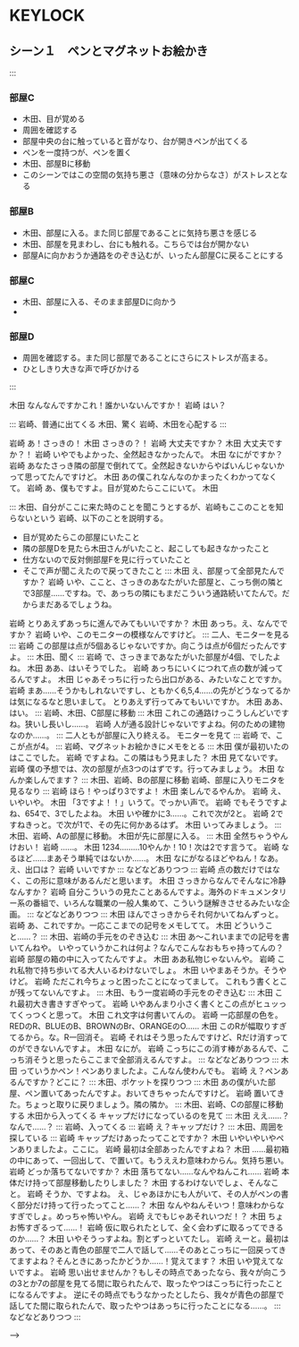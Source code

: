 # KEYLOCK


## シーン１　ペンとマグネットお絵かき
:::
### 部屋C
- 木田、目が覚める
- 周囲を確認する
- 部屋中央の台に触っていると音がなり、台が開きペンが出てくる
- ペンを一度持つが、ペンを置く
- 木田、部屋Bに移動
- このシーンではこの空間の気持ち悪さ（意味の分からなさ）がストレスとなる

### 部屋B
- 木田、部屋に入る。また同じ部屋であることに気持ち悪さを感じる
- 木田、部屋を見まわし、台にも触れる。こちらでは台が開かない
- 部屋Aに向かおうか通路をのぞき込むが、いったん部屋Cに戻ることにする

### 部屋C
  - 木田、部屋に入る、そのまま部屋Dに向かう
  - 

### 部屋D
  - 周囲を確認する。また同じ部屋であることにさらにストレスが高まる。
  - ひとしきり大きな声で呼びかける


:::

木田    なんなんですかこれ！誰かいないんですか！
岩崎    はい？

:::
岩崎、普通に出てくる
木田、驚く
岩崎、木田を心配する
:::

岩崎    あ！さっきの！
木田    さっきの？！
岩崎    大丈夫ですか？
木田    大丈夫ですか？！
岩崎    いやでもよかった、全然起きなかったんで。
木田    なにがですか？
岩崎    あなたさっき隣の部屋で倒れてて。全然起きないからやばいんじゃないかって思ってたんですけど。
木田    あの僕これなんなのかまったくわかってなくて。
岩崎    あ、僕もですよ。目が覚めたらここにいて。
木田    



:::
木田、自分がここに来た時のことを聞こうとするが、岩崎もここのことを知らないという
岩崎、以下のことを説明する。
- 目が覚めたらこの部屋にいたこと
- 隣の部屋Dを見たら木田さんがいたこと、起こしても起きなかったこと
- 仕方ないので反対側部屋Fを見に行っていたこと
- そこで声が聞こえたので戻ってきたこと
:::
木田    え、部屋って全部見たんですか？
岩崎    いや、ここと、さっきのあなたがいた部屋と、こっち側の隣とで3部屋……ですね。で、あっちの隣にもまだこういう通路続いてたんで。だからまだあるでしょうね。



岩崎    とりあえずあっちに進んでみてもいいですか？
木田    あっち。え、なんでですか？
岩崎    いや、このモニターの模様なんですけど。
:::
二人、モニターを見る
:::
岩崎    この部屋は点が5個あるじゃないですか。向こうは点が6個だったんですよ。
:::
木田、聞く
:::
岩崎    で、さっきまであなたがいた部屋が4個、でしたよね。
木田    ああ、はいそうでした。
岩崎    あっちにいくにつれて点の数が減ってるんですよ。
木田    じゃあそっちに行ったら出口がある、みたいなことですか。
岩崎    まあ……そうかもしれないですし、ともかく6,5,4……の先がどうなってるかは気になるなと思いまして。
    とりあえず行ってみてもいいですか。
木田    ああ、はい。
:::
岩崎、木田、C部屋に移動
:::
木田    これこの通路けっこうしんどいですね。狭いし長いし……。
岩崎    人が通る設計じゃないですよね。何のための建物なのか……。
:::
二人ともが部屋に入り終える。
モニターを見て
:::
岩崎    で、ここが点が4。
:::
岩崎、マグネットお絵かきにメモをとる
:::
木田    僕が最初いたのはここでした。
岩崎    ですよね。この隣はもう見ました？
木田    見てないです。
岩崎    僕の予想では、次の部屋が点3つのはずです。行ってみましょう。
木田    なんか楽しんでます？
:::
木田、岩崎、Bの部屋に移動
岩崎、部屋に入りモニタを見るなり
:::
岩崎    ほら！やっぱり3ですよ！
木田    楽しんでるやんか。
岩崎    え、いやいや。
木田    「3ですよ！！」いうて。でっかい声で。
岩崎    でもそうですよね、654で、3でしたよね。
木田    いや確かに3……。これで次が2と。
岩崎    2ですねきっと。で次が1で、その先に何かあるはず。
木田    いってみましょう。
:::
木田、岩崎、Aの部屋に移動。
木田が先に部屋に入る。
:::
木田    全然ちゃうやんけおい！
岩崎    ……。
木田    1234………10やんか！10！次は2です言うて。
岩崎    なるほど……まあそう単純ではないか……。
木田    なにがなるほどやねん！なあ。え、出口は？
岩崎    いいですか
:::
などなどありつつ
:::
岩崎    点の数だけではなく、この形に意味があるんだと思います。
木田    さっきからなんでそんなに冷静なんすか？
岩崎    自分こういうの見たことあるんですよ。海外のドキュメンタリー系の番組で、いろんな職業の一般人集めて、こういう謎解きさせるみたいな企画。
:::
などなどありつつ
:::
木田    ほんでさっきからそれ何かいてねんずっと。
岩崎    あ、これですか。一応ここまでの記号をメモしてて。
木田    どういうこと……？
:::
木田、岩崎の手元をのぞき込む
:::
木田    あ～これいままでの記号を書いてんねや。
    いやっていうかこれは何よ？なんでこんなおもちゃ持ってんの？
岩崎    部屋の箱の中に入ってたんですよ。
木田    ああ私物じゃないんや。
岩崎    これ私物で持ち歩いてる大人いるわけないでしょ。
木田    いやまあそうか。そうやけど。
岩崎    ただこれ今ちょっと困ったことになってまして。
    これもう書くとこが残ってないんですよ。
:::
木田、もう一度岩崎の手元をのぞき込む
:::
木田    これ最初大き書きすぎやって。
岩崎    いやあんまり小さく書くとこの点がヒュッってくっつくと思って。
木田    これ文字は何書いてんの。
岩崎    一応部屋の色を。REDのR、BLUEのB、BROWNのBr、ORANGEのO......
木田    このRが幅取りすぎてるから。な。R一回消そ。
岩崎    それはそう思ったんですけど、Rだけ消すってのができないんですよ。
木田    なにが。
岩崎    こっちにこの消す棒があるんで、こっち消そうと思ったらここまで全部消えるんですよ。
:::
などなどありつつ
:::
木田    っていうかペン！ペンありましたよ。こんなん使わんでも。
岩崎    え？ペンあるんですか？どこに？
:::
木田、ポケットを探りつつ
:::
木田    あの僕がいた部屋、ペン置いてあったんですよ。おいてきちゃったんですけど。
岩崎    置いてきた。ちょっと取りに戻りましょう。隣の隣か。
:::
木田、岩崎、Cの部屋に移動する
木田から入ってくる
キャップだけになっているのを見て
:::
木田    ええ……？なんで……？
:::
岩崎、入ってくる
:::
岩崎    え？キャップだけ？
:::
木田、周囲を探している
:::
岩崎    キャップだけあったってことですか？
木田    いやいやいやペンありましたよ。ここに。
岩崎    最初は全部あったんですよね？
木田    ……最初箱の中にあって、一回出して、で置いて。もうええわ意味わからん。気持ち悪い。
岩崎    どっか落ちてないですか？
木田    落ちてない……なんやねんこれ……
岩崎    本体だけ持って部屋移動したりしました？
木田    するわけないでしょ、そんなこと。
岩崎    そうか、ですよね。
    え、じゃあほかにも人がいて、その人がペンの書く部分だけ持って行ったってこと……？
木田    なんやねんそいつ！意味わからなすぎでしょ。めっちゃ怖いやん。
岩崎    えでもじゃあそれいつだ！？
木田    ちょお怖すぎるって……！
岩崎    仮に取られたとして、全く会わずに取るってできるのか……？
木田    いやそうっすよね。割とずっといてたし。
岩崎    えーと。最初はあって、そのあと青色の部屋で二人で話して……そのあとこっちに一回戻ってきてますよね？そんときにあったかどうか……！覚えてます？
木田    いや覚えてないですよ。
岩崎    思い出せませんか？もしその時点であったなら、我々が向こうの3とか7の部屋を見てる間に取られたんで、取ったやつはこっちに行ったことになるんですよ。
    逆にその時点でもうなかったとしたら、我々が青色の部屋で話してた間に取られたんで、取ったやつはあっちに行ったことになる……。
:::
などなどありつつ
:::

<!-- 





:::
岩崎がいろいろ説明するも、木田は呑み込めないまま
:::

木田    あえ、っちょっと誰ですか？
岩崎    誰……ええと……岩崎…ですけど。
木田    ケータイあります？
岩崎    いや、ないです
木田    あ、ないですか、僕なんもなくて……警察？警察ですよね。これおかしいですよね？
岩崎    警察。まあそうか、そうですね。
木田    まあそうか？え、なんでそんな冷静なんですか？
岩崎    警察か、確かにそうですね。

:::
- **全体的な構図は、冷静すぎる岩崎とそれに振り回される木田**
- なんでそんな冷静なんですか？
:::

岩崎    海外の配信者の企画でこういうあるんですよ。一般人集めて、謎解きとかさせて、解けた人には賞金、みたいな企画が。
木田    いやそういうのほんまに無許可ってありえないでしょ。
岩崎    
木田    悪意があると思うんですよね。だって家おったのに、眠らされて、ここに連れてこられて。これを用意してるってめっちゃ変ですよ。
    なんでそんな冷静に謎解きだ、みたいになれるんすか。
岩崎    悪意……悪意ありますかね？
木田    あるに決まってるやろ、善意でこんなことやらんでしょ。
岩崎    やまその善意とはいってないですよ。
木田    なんで許可なしのドッキリされてこんなんありえないでしょ。


木田    





木田    全然ちがうやんか！



岩崎    これ思ってたんですが、



木田    ずっと気になってたんですけどこれ何持ってるんですか？
岩崎

<!-- 
構成メモ
岩崎、記録は青色から始める。
木田、岩崎の記録につっこむのは黄緑色の時点。
その時点で「ペンありましたよ」という
そこからペンを探す流れへ。 -->




<!-- 

岩崎    


岩崎

木田  そういえばあっちの部屋

## シーン２ パンチと絵具とレコーダー
### 部屋J
:::
村上、テープレコーダーで記録し
:::
### 部屋I
:::
もも、鳥居、板付き
鳥居、青に黄色を足している
:::








 --> -->
